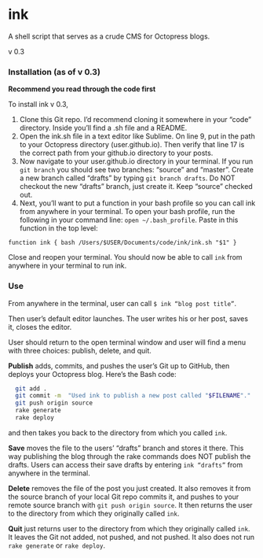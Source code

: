 ink
========

A shell script that serves as a crude CMS for Octopress blogs. 

v 0.3


### Installation (as of v 0.3)

**Recommend you read through the code first** 

To install ink v 0.3, 

1. Clone this Git repo. I’d recommend cloning it somewhere in your “code” directory. Inside you’ll find a .sh file and a README. 
2. Open the ink.sh file in a text editor like Sublime. On line 9, put in the path to your Octopress directory (user.github.io). Then verify that line 17 is the correct path from your github.io directory to your posts. 
3. Now navigate to your user.github.io directory in your terminal. If you run ```git branch``` you should see two branches: “source” and “master”. Create a new branch called “drafts” by typing ```git branch drafts```. Do NOT checkout the new “drafts” branch, just create it. Keep “source” checked out.  
4. Next, you’ll want to put a function in your bash profile so you can call ink from anywhere in your terminal. To open your bash profile, run the following in your command line: ```open ~/.bash_profile```. Paste in this function in the top level:
```
function ink { bash /Users/$USER/Documents/code/ink/ink.sh "$1" }
```
Close and reopen your terminal. You should now be able to call ```ink``` from anywhere in your terminal to run ink.


### Use

From anywhere in the terminal, user can call ```$ ink “blog post title”```.

Then user’s default editor launches. The user writes his or her post, saves it, closes the editor. 

User should return to the open terminal window and user will find a menu with three choices: publish, delete, and quit. 

**Publish** adds, commits, and pushes the user’s Git up to GitHub, then deploys your Octopress blog. Here’s the Bash code:

``` bash
  git add .
  git commit -m  "Used ink to publish a new post called "$FILENAME"." 
  git push origin source
  rake generate
  rake deploy 
```
and then takes you back to the directory from which you called ```ink```.

**Save** moves the file to the users’ “drafts” branch and stores it there. This way publishing the blog through the rake commands does NOT publish the drafts. Users can access their save drafts by entering ```ink “drafts”``` from anywhere in the terminal. 

**Delete** removes the file of the post you just created. It also removes it from the source branch of your local Git repo commits it, and pushes to your remote source branch with ```git push origin source```. It then returns the user to the directory from which they originally called ```ink```.

**Quit** just returns user to the directory from which they originally called ```ink```. It leaves the Git not added, not pushed, and not pushed. It also does not run ```rake generate``` or ```rake deploy```.